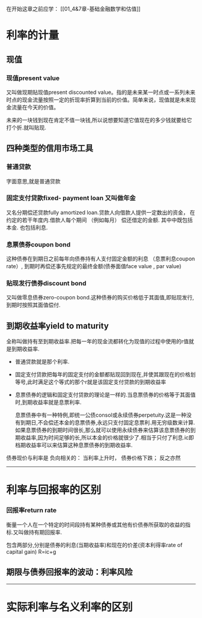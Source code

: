  
在开始这章之前应学：
[[01_4&7章-基础金融数学和估值]]
	
# 利率的计量

## 现值

### 现值present value

又叫做现期贴现值present  discounted value。指的是未来某一时点或一系列未来时点的现金流量按照一定的折现率折算到当前的价值。简单来说，现值就是未来现金流量在今天的价值。

未来的一块钱到现在肯定不值一块钱,所以说想要知道它值现在的多少钱就要给它打个折.就叫贴现.

## 四种类型的信用市场工具

### 普通贷款

字面意思,就是普通贷款

###  固定支付贷款fixed- payment loan 又叫做年金

又名分期偿还贷款fully amortized loan.贷款人向借款人提供一定数出的资金， 在约定的若干年度内.借款人每个期间 （例如每月） 偿还借定的金额. 其中中既包括本金. 也包括利息.

### 息票债券coupon bond

这种债券在到期日之前每年向债券持有人支付固定金额的利息 （息票利息coupon rate）, 到期时再偿还事先规定的最终金额(债券面值face value , par value)

### 贴现发行债券discount bond

又叫做零息债券zero-coupon bond.这种债券的购买价格低于其面值,即贴现发行,到期时按照其面值偿付.

## 到期收益率yield to maturity

全称叫做持有至到期收益率.把每一年的现金流都转化为现值的过程中使用的r值就是到期收益率.

* 普通贷款就是那个利率.
* 固定支付贷款把每年的固定支付的金额都贴现回到现在,并使其跟现在的价格划等号,此时满足这个等式的那个r就是该固定支付贷款的到期收益率
* 息票债券的逻辑和固定支付贷款的理论是一样的.当息票债券的价格等于其面值时,到期收益率就是息票利率.


  	息票债券中有一种特例,即统一公债consol或永续债券perpetuity.这是一种没有到期日,不会偿还本金的息票债券,永远只支付固定息票利.用无穷级数来计算.如果息票债券的到期时间很长,那么就可以使用永续债券来估算该息票债券的到期收益率,因为时间足够的长,所以本金的价格就很少了.相当于只付了利息.ic即档期收益率可以来估算这种息票债券的到期收益率.

债券现价与利率是 负向相关的： 当利率上升时， 债券价格下跌； 反之亦然

---

# 利率与回报率的区别

### 回报率return rate

衡量一个人在一个特定的时间段持有某种债券或其他有价债券所获取的收益的指标.又叫做持有期回报率.

 包含两部分,分别是债券的利息(当期收益率)和现在的价差(资本利得率rate of capital gain)
R=ic+g

## 期限与债券回报率的波动：利率风险



---

# 实际利率与名义利率的区别

## 
